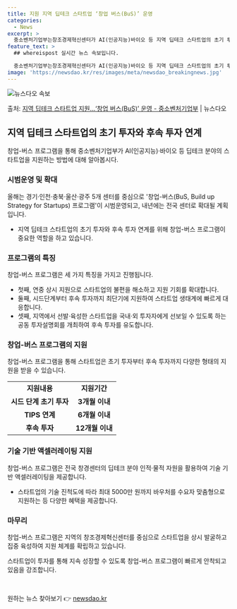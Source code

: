 ```yaml
---
title: 지원 지역 딥테크 스타트업 ‘창업 버스(BuS)’ 운영
categories:
  - News
excerpt: >
  중소벤처기업부는창조경제혁신센터가 AI(인공지능)바이오 등 지역 딥테크 스타트업의 초기 투자부터후속 투자 연계…
feature_text: >
  ## whereispost 실시간 뉴스 속보입니다.

  중소벤처기업부는창조경제혁신센터가 AI(인공지능)바이오 등 지역 딥테크 스타트업의 초기 투자부터후속 투자 연계…
image: 'https://newsdao.kr/res/images/meta/newsdao_breakingnews.jpg'
---
```


![뉴스다오 속보](https://newsdao.kr/res/images/meta/newsdao_breakingnews.jpg)

<p>출처: <a href="https://newsdao.kr/3821" rel="dofollow">지역 딥테크 스타트업 지원…‘창업 버스(BuS)’ 운영 - 중소벤처기업부</a> | 뉴스다오</p>

<h2 data-ke-size="size26">지역 딥테크 스타트업의 초기 투자와 후속 투자 연계</h2>
<p data-ke-size="size16">창업-버스 프로그램을 통해 중소벤처기업부가 AI(인공지능)·바이오 등 딥테크 분야의 스타트업을 지원하는 방법에 대해 알아봅시다.</p>

<h3>시범운영 및 확대</h3>
<p data-ke-size="size16">올해는 경기·인천·충북·울산·광주 5개 센터를 중심으로 '창업-버스(BuS, Build up Strategy for Startups) 프로그램'이 시범운영되고, 내년에는 전국 센터로 확대될 계획입니다.</p>
<ul>
  <li>지역 딥테크 스타트업의 초기 투자와 후속 투자 연계를 위해 창업-버스 프로그램이 중요한 역할을 하고 있습니다.</li>
</ul>

<h3>프로그램의 특징</h3>
<p data-ke-size="size16">창업-버스 프로그램은 세 가지 특징을 가지고 진행됩니다.</p>
<ul>
  <li>첫째, 연중 상시 지원으로 스타트업의 불편을 해소하고 지원 기회를 확대합니다.</li>
  <li>둘째, 시드단계부터 후속 투자까지 최단기에 지원하여 스타트업 생태계에 빠르게 대응합니다.</li>
  <li>셋째, 지역에서 선발·육성한 스타트업을 국내·외 투자자에게 선보일 수 있도록 하는 공동 투자설명회를 개최하여 후속 투자를 유도합니다.</li>
</ul>

<h3>창업-버스 프로그램의 지원</h3>
<p data-ke-size="size16">창업-버스 프로그램을 통해 스타트업은 초기 투자부터 후속 투자까지 다양한 형태의 지원을 받을 수 있습니다.</p>
<table>
  <tr>
    <td style="text-align: center; height: 17px;"><b>지원내용</b></td>
    <td style="text-align: center; height: 17px;"><b>지원기간</b></td>
  </tr>
  <tr>
    <td style="text-align: center; height: 17px;"><b>시드 단계 초기 투자</b></td>
    <td style="text-align: center; height: 17px;"><b>3개월 이내</b></td>
  </tr>
  <tr>
    <td style="text-align: center; height: 17px;"><b>TIPS 연계</b></td>
    <td style="text-align: center; height: 17px;"><b>6개월 이내</b></td>
  </tr>
  <tr>
    <td style="text-align: center; height: 17px;"><b>후속 투자</b></td>
    <td style="text-align: center; height: 17px;"><b>12개월 이내</b></td>
  </tr>
</table>

<h3>기술 기반 액셀러레이팅 지원</h3>
<p data-ke-size="size16">창업-버스 프로그램은 전국 창경센터의 딥테크 분야 인적·물적 자원을 활용하여 기술 기반 액셀러레이팅을 제공합니다.</p>
<ul>
  <li>스타트업의 기술 진척도에 따라 최대 5000만 원까지 바우처를 수요자 맞춤형으로 지원하는 등 다양한 혜택을 제공합니다.</li>
</ul>

<h3>마무리</h3>
<p data-ke-size="size16">창업-버스 프로그램은 지역의 창조경제혁신센터를 중심으로 스타트업을 상시 발굴하고 집중 육성하여 지원 체계를 확립하고 있습니다.</p>
<p data-ke-size="size16">스타트업이 투자를 통해 지속 성장할 수 있도록 창업-버스 프로그램이 빠르게 안착되고 있음을 강조합니다.</p>
<p data-ke-size="size16">&nbsp;</p> 

원하는 뉴스 찾아보기 👉 <a href="https://newsdao.kr" rel="dofollow">newsdao.kr</a>


